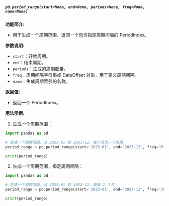 ##### `pd.period_range(start=None, end=None, periods=None, freq=None, name=None)`
**功能简介:**
- 用于生成一个周期范围，返回一个包含指定周期间隔的 PeriodIndex。

**参数说明:**
- `start`：开始周期。
- `end`：结束周期。
- `periods`：生成的周期数量。
- `freq`：周期间隔字符串或 DateOffset 对象，用于定义周期间隔。
- `name`：生成周期索引的名称。

**返回值:**
- 返回一个 PeriodIndex。

**用法示例:**
1. 生成一个周期范围：
```python
import pandas as pd

# 生成一个周期范围，从 2023-01 到 2023-12，每个月为一个周期
period_range = pd.period_range(start='2023-01', end='2023-12', freq='M')

print(period_range)
```
2. 生成一个周期范围，指定周期间隔：
```python
import pandas as pd

# 生成一个周期范围，从 2023-01 到 2023-12，每隔 2 个月
period_range = pd.period_range(start='2023-01', end='2023-12', freq='2M')

print(period_range)
```
